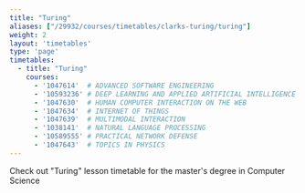 ```yaml
---
title: "Turing"
aliases: ["/29932/courses/timetables/clarks-turing/turing"]
weight: 2
layout: 'timetables'
type: 'page'
timetables:
  - title: "Turing"
    courses:
      - '1047614'  # ADVANCED SOFTWARE ENGINEERING
      - '10593236' # DEEP LEARNING AND APPLIED ARTIFICIAL INTELLIGENCE
      - '1047630'  # HUMAN COMPUTER INTERACTION ON THE WEB
      - '1047634'  # INTERNET OF THINGS
      - '1047639'  # MULTIMODAL INTERACTION
      - '1038141'  # NATURAL LANGUAGE PROCESSING
      - '10589555' # PRACTICAL NETWORK DEFENSE
      - '1047643'  # TOPICS IN PHYSICS
---
```


Check out "Turing" lesson timetable for the master's degree in Computer Science
